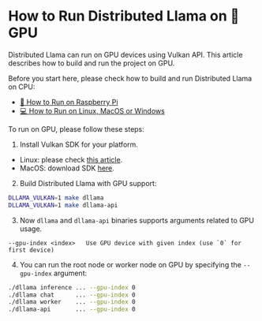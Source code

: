 # How to Run Distributed Llama on 🧠 GPU

Distributed Llama can run on GPU devices using Vulkan API. This article describes how to build and run the project on GPU.

Before you start here, please check how to build and run Distributed Llama on CPU:
* [🍓 How to Run on Raspberry Pi](./HOW_TO_RUN_RASPBERRYPI.md)
* [💻 How to Run on Linux, MacOS or Windows](./HOW_TO_RUN_LINUX_MACOS_WIN.md)

To run on GPU, please follow these steps:

1. Install Vulkan SDK for your platform.
  * Linux: please check [this article](https://vulkan.lunarg.com/doc/view/latest/linux/getting_started_ubuntu.html).
  * MacOS: download SDK [here](https://vulkan.lunarg.com/sdk/home#mac).
2. Build Distributed Llama with GPU support:

```bash
DLLAMA_VULKAN=1 make dllama
DLLAMA_VULKAN=1 make dllama-api
```

3. Now `dllama` and `dllama-api` binaries supports arguments related to GPU usage.

```
--gpu-index <index>   Use GPU device with given index (use `0` for first device)
```

4. You can run the root node or worker node on GPU by specifying the `--gpu-index` argument:

```bash
./dllama inference ... --gpu-index 0 
./dllama chat      ... --gpu-index 0 
./dllama worker    ... --gpu-index 0 
./dllama-api       ... --gpu-index 0 
```
